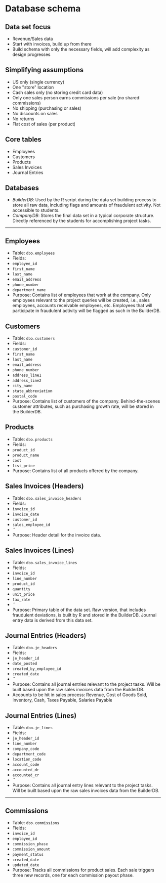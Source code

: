 # Database schema

## Data set focus
 - Revenue/Sales data
 - Start with invoices, build up from there
 - Build schema with only the necessary fields, will add complexity as design progresses

## Simplifying assumptions
 - US only (single currency)
 - One "store" location
 - Cash sales only (no storing credit card data)
 - Only one sales person earns commissions per sale (no shared commissions)
 - No shipping (purchasing or sales)
 - No discounts on sales
 - No returns
 - Flat cost of sales (per product)

## Core tables
 - Employees
 - Customers
 - Products
 - Sales Invoices
 - Journal Entries

## Databases
 - *BuilderDB*: Used by the R script during the data set building process to store all raw data, including flags and amounts of fraudulent activity. Not accessible to students.
 - *CompanyDB*: Stores the final data set in a typical corporate structure. Directly referenced by the students for accomplishing project tasks.

---

## Employees
 - Table: `dbo.employees`
 - Fields:
  - `employee_id`
  - `first_name`
  - `last_name`
  - `email_address`
  - `phone_number`
  - `department_name`
 - Purpose: Contains list of employees that work at the company. Only employees relevant to the project queries will be created, i.e., sales employees, accounts receivable employees, etc. Employees that will participate in fraudulent activity will be flagged as such in the BuilderDB.

## Customers
 - Table: `dbo.customers`
 - Fields:
  - `customer_id`
  - `first_name`
  - `last_name`
  - `email_address`
  - `phone_number`
  - `address_line1`
  - `address_line2`
  - `city_name`
  - `state_abbreviation`
  - `postal_code`
 - Purpose: Contains list of customers of the company. Behind-the-scenes customer attributes, such as purchasing growth rate, will be stored in the BuilderDB.

## Products
 - Table: `dbo.products`
 - Fields:
  - `product_id`
  - `product_name`
  - `cost`
  - `list_price`
 - Purpose: Contains list of all products offered by the company.

## Sales Invoices (Headers)
 - Table: `dbo.sales_invoice_headers`
 - Fields:
  - `invoice_id`
  - `invoice_date`
  - `customer_id`
  - `sales_employee_id`
  - ``
 - Purpose: Header detail for the invoice data.

## Sales Invoices (Lines)
 - Table: `dbo.sales_invoice_lines`
 - Fields:
  - `invoice_id`
  - `line_number`
  - `product_id`
  - `quantity`
  - `unit_price`
  - `tax_rate`
  - ``
 - Purpose: Primary table of the data set. Raw version, that includes fraudulent deviations, is built by R and stored in the BuilderDB. Journal entry data is derived from this data set.

## Journal Entries (Headers)
 - Table: `dbo.je_headers`
 - Fields:
  - `je_header_id`
  - `date_posted`
  - `created_by_employee_id`
  - `created_date`
  - ``
 - Purpose: Contains all journal entries relevant to the project tasks. Will be built based upon the raw sales invoices data from the BuilderDB.
 - Accounts to be hit in sales process: Revenue, Cost of Goods Sold, Inventory, Cash, Taxes Payable, Salaries Payable

## Journal Entries (Lines)
 - Table: `dbo.je_lines`
 - Fields:
  - `je_header_id`
  - `line_number`
  - `company_code`
  - `department_code`
  - `location_code`
  - `account_code`
  - `accounted_dr`
  - `accounted_cr`
  - ``
 - Purpose: Contains all journal entry lines relevant to the project tasks. Will be built based upon the raw sales invoices data from the BuilderDB.

---

## Commissions
 - Table: `dbo.commissions`
 - Fields:
  - `invoice_id`
  - `employee_id`
  - `commission_phase`
  - `commission_amount`
  - `payment_status`
  - `created_date`
  - `updated_date`
 - Purpose: Tracks all commissions for product sales. Each sale triggers three new records, one for each commission payout phase.
